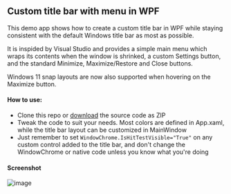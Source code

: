 ## Custom title bar with menu in WPF

This demo app shows how to create a custom title bar in WPF while staying consistent with the default Windows title bar as most as possible.

It is inspided by Visual Studio and provides a simple main menu which wraps its contents when the window is shrinked, a custom Settings button, and the standard Minimize, Maximize/Restore and Close buttons.

Windows 11 snap layouts are now also supported when hovering on the Maximize button.

#### How to use:
- Clone this repo or [download](https://github.com/manfromarce/Wpf-TitleBar-Menu/archive/refs/heads/main.zip) the source code as ZIP
- Tweak the code to suit your needs. Most colors are defined in App.xaml, while the title bar layout can be customized in MainWindow
- Just remember to set `WindowChrome.IsHitTestVisible="True"` on any custom control added to the title bar, and don't change the WindowChrome or native code unless you know what you're doing

#### Screenshot
![image](https://github.com/manfromarce/Wpf-TitleBar-Menu/assets/45036600/245562ea-d7de-4b31-97e2-3d5dfe52f89e)



